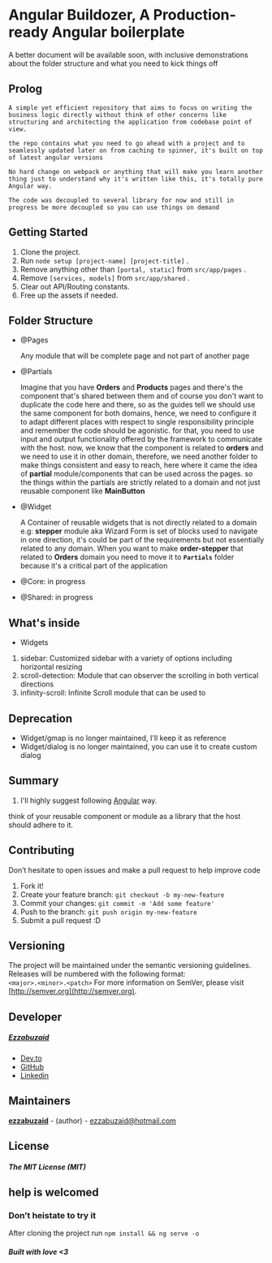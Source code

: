 # Angular Buildozer, A Production-ready Angular boilerplate

A better document will be available soon, with inclusive demonstrations about the folder structure and what you need to kick things off

## Prolog

    A simple yet efficient repository that aims to focus on writing the business logic directly without think of other concerns like structuring and architecting the application from codebase point of view.
    
    the repo contains what you need to go ahead with a project and to seamlessly updated later on from caching to spinner, it's built on top of latest angular versions

    No hard change on webpack or anything that will make you learn another thing just to understand why it's written like this, it's totally pure Angular way.

    The code was decoupled to several library for now and still in progress be more decoupled so you can use things on demand 

## Getting Started

1. Clone the project.
2. Run `node setup [project-name] [project-title]` .
3. Remove anything other than `[portal, static]` from `src/app/pages` .
4. Remove `[services, models]` from `src/app/shared` .
5. Clear out API/Routing constants.
6. Free up the assets if needed.

## Folder Structure

* @Pages

    Any module that will be complete page and not part of another page

* @Partials

    Imagine that you have **Orders** and **Products** pages and there's the component that's shared between them and of course you don't want to duplicate the code here and there, so as the guides tell we should use the same component for both domains, hence, we need to configure it to adapt different places with respect to single responsibility principle and remember the code should be agonistic.
    for that, you need to use input and output functionality offered by the framework to communicate with the host.
    now, we know that the component is related to **orders** and we need to use it in other domain, therefore, we need another folder to make things consistent and easy to reach, here where it came the idea of **partial** module/components that can be used across the pages. so the things within the partials are strictly related to a domain and not just reusable component like **MainButton**

* @Widget

    A Container of reusable widgets that is not directly related to a domain
    e.g: **stepper** module aka Wizard Form is set of blocks used to navigate in one direction, it's could be part of the requirements but not essentially related to any domain.
    When you want to make **order-stepper** that related to **Orders** domain you need to move it to  **`Partials`** folder because  it's a critical part of the application

* @Core: in progress
* @Shared: in progress

## What's inside

* Widgets

<!-- 1. resizable: An easy way to make any block horizontally resizable -->

1. sidebar: Customized sidebar with a variety of options including horizontal resizing
2. scroll-detection: Module that can observer the scrolling in both vertical directions
3. infinity-scroll: Infinite Scroll module that can be used to 

## Deprecation

* Widget/gmap is no longer maintained, I'll keep it as reference
* Widget/dialog is no longer maintained, you can use it to create custom dialog

## Summary

1. I'll highly suggest following [Angular](https://angular.io/guide/creating-libraries#refactoring-parts-of-an-app-into-a-library) way.

think of your reusable component or module as a library that the host should adhere to it.

## Contributing

Don’t hesitate to open issues and make a pull request to help improve code

1.  Fork it!
2.  Create your feature branch: `git checkout -b my-new-feature`
3.  Commit your changes: `git commit -m 'Add some feature'`
4.  Push to the branch: `git push origin my-new-feature`
5.  Submit a pull request :D

## Versioning

The project will be maintained under the semantic versioning guidelines.  
Releases will be numbered with the following format:  
 `<major>.<minor>.<patch>`
For more information on SemVer, please visit [http://semver.org](http://semver.org).

## Developer

##### [Ezzabuzaid](mailto:ezzabuzaid@hotmail.com)

*   [Dev.to](https://dev.to/ezzabuzaid)
*   [GitHub](https://github.com/ezzabuzaid)
*   [Linkedin](https://www.linkedin.com/in/ezzabuzaid)

## Maintainers

[**ezzabuzaid**](https://github.com/ezzabuzaid) - (author) - [ezzabuzaid@hotmail.com](mailto:ezzabuzaid@hotmail.com)

## License

##### The MIT License (MIT)

## help is welcomed

### Don’t heistate to try it

After cloning the project run `npm install && ng serve -o`

##### Built with love <3
